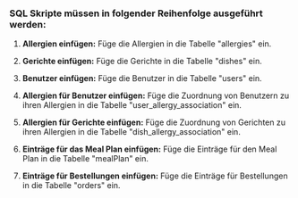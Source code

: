 ### SQL Skripte müssen in folgender Reihenfolge ausgeführt werden:

1. **Allergien einfügen:**
   Füge die Allergien in die Tabelle "allergies" ein.

2. **Gerichte einfügen:**
   Füge die Gerichte in die Tabelle "dishes" ein.

3. **Benutzer einfügen:**
   Füge die Benutzer in die Tabelle "users" ein.

4. **Allergien für Benutzer einfügen:**
   Füge die Zuordnung von Benutzern zu ihren Allergien in die Tabelle "user_allergy_association" ein.

5. **Allergien für Gerichte einfügen:**
   Füge die Zuordnung von Gerichten zu ihren Allergien in die Tabelle "dish_allergy_association" ein.

6. **Einträge für das Meal Plan einfügen:**
   Füge die Einträge für den Meal Plan in die Tabelle "mealPlan" ein.

7. **Einträge für Bestellungen einfügen:**
   Füge die Einträge für Bestellungen in die Tabelle "orders" ein.
